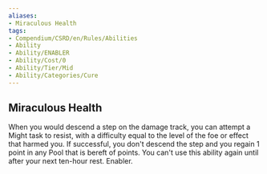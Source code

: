 ```yaml
---
aliases:
- Miraculous Health
tags:
- Compendium/CSRD/en/Rules/Abilities
- Ability
- Ability/ENABLER
- Ability/Cost/0
- Ability/Tier/Mid
- Ability/Categories/Cure
---
```


  
## Miraculous Health  
When you would descend a step on the damage track, you can attempt a Might task to resist, with a difficulty equal to the level of the foe or effect that harmed you. If successful, you don't descend the step and you regain 1 point in any Pool that is bereft of points. You can't use this ability again until after your next ten-hour rest. Enabler.